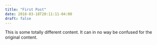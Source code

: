 ```yaml
---
title: "First Post"
date: 2018-03-18T20:11:11-04:00
draft: false
---
```


This is some totally different content. It can in no way be confused for the original content.
